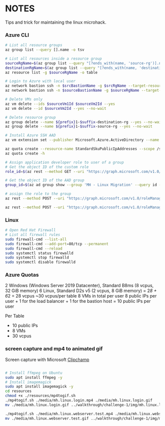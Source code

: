 # NOTES

Tips and trick for maintaining the linux microhack.

### Azure CLI

~~~bash
# List all resource groups
az group list --query [].name -o tsv

# List all resources inside a resource group
sourceRgName=$(az group list --query "[?ends_with(name, 'source-rg')].name" -o tsv)
destinationRgName=$(az group list --query "[?ends_with(name, 'destination-rg')].name" -o tsv)
az resource list -g $sourceRgName -o table

# Login to Azure with local user
az network bastion ssh -n $srcBastionName -g $srcRgName --target-resource-id $srcVm1Id --auth-type password --username azuresuser
az network bastion ssh -n $sourceBastionName -g $sourceRgName --target-resource-id $sourceVm1Id --auth-type AAD

# Delete VMs only
az vm delete --ids $sourceVm1Id $sourceVm2Id --yes
az vm delete --id $sourceVm2Id --yes --no-wait

# Delete resource group
az group delete --name ${prefix}1-$suffix-destination-rg --yes --no-wait
az group delete --name ${prefix}1-$suffix-source-rg --yes --no-wait

# Install Azure SSH AAD
az vm extension set --publisher Microsoft.Azure.ActiveDirectory --name AADSSHLoginForLinux --ids $sourceVM1Id $sourceVM2Id

az quota create --resource-name StandardSkuPublicIpAddresses --scope /subscriptions/$subid/providers/Microsoft.Network/locations/$location --limit-object value=100 --resource-type PublicIpAddresses
az quota create -h

# Assign application developer role to user of a group
# Get the object ID of the custom role
role_id=$(az rest --method GET --uri "https://graph.microsoft.com/v1.0/directoryRoles" | jq -r '.value[] | select(.displayName == "Application Developer") | .id')

# Get the object ID of the AAD group
group_id=$(az ad group show --group 'MH - Linux Migration' --query id -o tsv)

# assign the role to the group
az rest --method POST --uri "https://graph.microsoft.com/v1.0/roleManagement/directory/roleAssignments" --headers "Content-type=application/json" --body '{"@odata.type": "#microsoft.graph.unifiedRoleAssignment","roleDefinitionId": "'$role_id'","principalId": "'$group_id'","directoryScopeId": "/"}'

az rest --method POST --uri "https://graph.microsoft.com/v1.0/roleManagement/directory/roleAssignments" --headers "Content-type=application/json" --body '{"@odata.type": "#microsoft.graph.unifiedRoleAssignment","roleDefinitionId": "cf1c38e5-3621-4004-a7cb-879624dced7c","principalId": "'$group_id'","directoryScopeId": "/"}'
~~~

### Linux

~~~bash
# Open Red Hat Firewall 
# List all firewall rules
sudo firewall-cmd --list-all
sudo firewall-cmd --add-port=80/tcp --permanent
sudo firewall-cmd --reload
sudo systemctl status firewalld
sudo systemctl stop firewalld
sudo systemctl disable firewalld
~~~

### Azure Quotas

2 Windows (Windows Server 2019 Datacenter), Standard B8ms (8 vcpus, 32 GiB memory)
6 Linux, Standard D2s v5 (2 vcpus, 8 GiB memory)
= 2*8 + 6*2 = 28 vcpus
~30 vcpus/per table
8 VMs in total per user
8 public IPs per user + 1 for the load balancer + 1 for the bastion host = 10 public IPs per user

Per Table
- 10 public IPs
- 8 VMs
- 30 vcpus

### screen capture and mp4 to animated gif

Screen capture with Microsoft [Clipchamp](https://clipchamp.com/en/screen-recorder/)
~~~bash

# Install ffmpeg on Ubuntu
sudo apt install ffmpeg -y
# Install imagemagick
sudo apt install imagemagick -y
cd resources
chmod +x ./resources/mp4togif.sh
./mp4togif.sh ./media/mh.linux.login.mp4 ./media/mh.linux.login.gif
mv ./media/mh.linux.login.gif ../walkthrough/challenge-1/img/mh.linux.login.gif

./mp4togif.sh ./media/mh.linux.webserver.test.mp4 ./media/mh.linux.webserver.test.gif
mv ./media/mh.linux.webserver.test.gif ../walkthrough/challenge-1/img/mh.linux.webserver.test.gif

~~~



